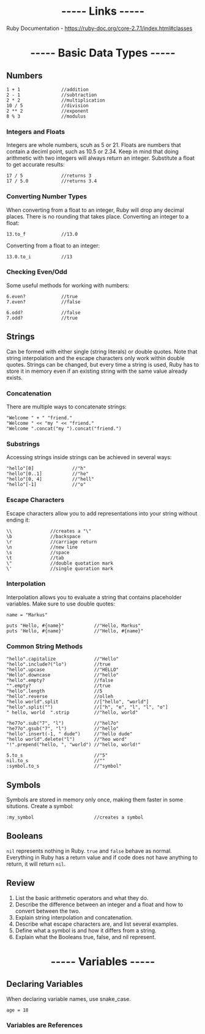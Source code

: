 <h1 align=center>----- Links -----</h1>

Ruby Documentation - https://ruby-doc.org/core-2.7.1/index.html#classes

<h1 align=center>----- Basic Data Types -----</h1>

## Numbers

    1 + 1               //addition
    2 - 1               //subtraction
    2 * 2               //multiplication
    10 / 5              //division
    2 ** 2              //exponent
    8 % 3               //modulus

### Integers and Floats
Integers are whole numbers, scuh as 5 or 21. Floats are numbers that contain a deciml point, such as 10.5 or 2.34. Keep in mind that doing arithmetic with two integers will always return an integer. Substitute a float to get accurate results:

    17 / 5              //returns 3
    17 / 5.0            //returns 3.4

### Converting Number Types
When converting from a float to an integer, Ruby will drop any decimal places. There is no rounding that takes place. Converting an integer to a float:

    13.to_f             //13.0

Converting from a float to an integer:

    13.0.to_i           //13

### Checking Even/Odd
Some useful methods for working with numbers:

    6.even?             //true
    7.even?             //false

    6.odd?              //false
    7.odd?              //true

## Strings
Can be formed with either single (string literals) or double quotes. Note that string interpolation and the escape characters only work within double quotes. Strings can be changed, but every time a string is used, Ruby has to store it in memory even if an existing string with the same value already exists. 

### Concatenation
There are multiple ways to concatenate strings:

    "Welcome " + " "friend."
    "Welcome " << "my " << "friend."
    "Welcome ".concat("my ").concat("friend.")

### Substrings
Accessing strings inside strings can be achieved in several ways:

    "hello"[0]              //"h"
    "hello"[0..1]           //"he"
    "hello"[0, 4]           //"hell"
    "hello"[-1]             //"o"
    
### Escape Characters
Escape characters allow you to add representations into your string without ending it:

    \\              //creates a "\"
    \b              //backspace
    \r              //carriage return
    \n              //new line
    \s              //space
    \t              //tab
    \"              //double quotation mark
    \'              //single quoration mark
    
### Interpolation
Interpolation allows you to evaluate a string that contains placeholder variables. Make sure to use double quotes:

    name = "Markus"
    
    puts "Hello, #{name}"           //"Hello, Markus"
    puts 'Hello, #{name}'           //"Hello, #{name}"

### Common String Methods

    "hello".capitalize              //"Hello"
    "hello".include?("lo")          //true
    "hello".upcase                  //"HELLO"
    "Hello".downcase                //"hello"
    "hello".empty?                  //false
    "".empty?                       //true
    "hello".length                  //5
    "hello".reverse                 //olleh
    "hello world".split             //["hello", "world"]
    "hello".split("")               //["h", "e", "l", "l", "o"]
    " hello, world  ".strip         //"hello, world"
    
    "he77o".sub("7", "l")           //"hel7o"
    "he77o".gsub("7", "l")          //"hello"
    "hello".insert(-1, " dude")     //"hello dude"
    "hello world".delete("l")       //"heo word"
    "!".prepend("hello, ", "world") //"hello, world!"
    
    5.to_s                          //"5"
    nil.to_s                        //""
    :symbol.to_s                    //"symbol"

## Symbols
Symbols are stored in memory only once, making them faster in some situtions. Create a symbol:

    :my_symbol                      //creates a symbol
    
## Booleans
```nil``` represents nothing in Ruby. ```true``` and ```false``` behave as normal. Everything in Ruby has a return value and if code does not have anything to return, it will return ```nil```.

## Review
1. List the basic arithmetic operators and what they do.
2. Describe the difference between an integer and a float and how to convert between the two.
3. Explain string interpolation and concatenation.
4. Describe what escape characters are, and list several examples.
5. Define what a symbol is and how it differs from a string.
6. Explain what the Booleans true, false, and nil represent.

<h1 align=center>----- Variables -----</h1>

## Declaring Variables
When declaring variable names, use snake_case. 

    age = 18

### Variables are References
































